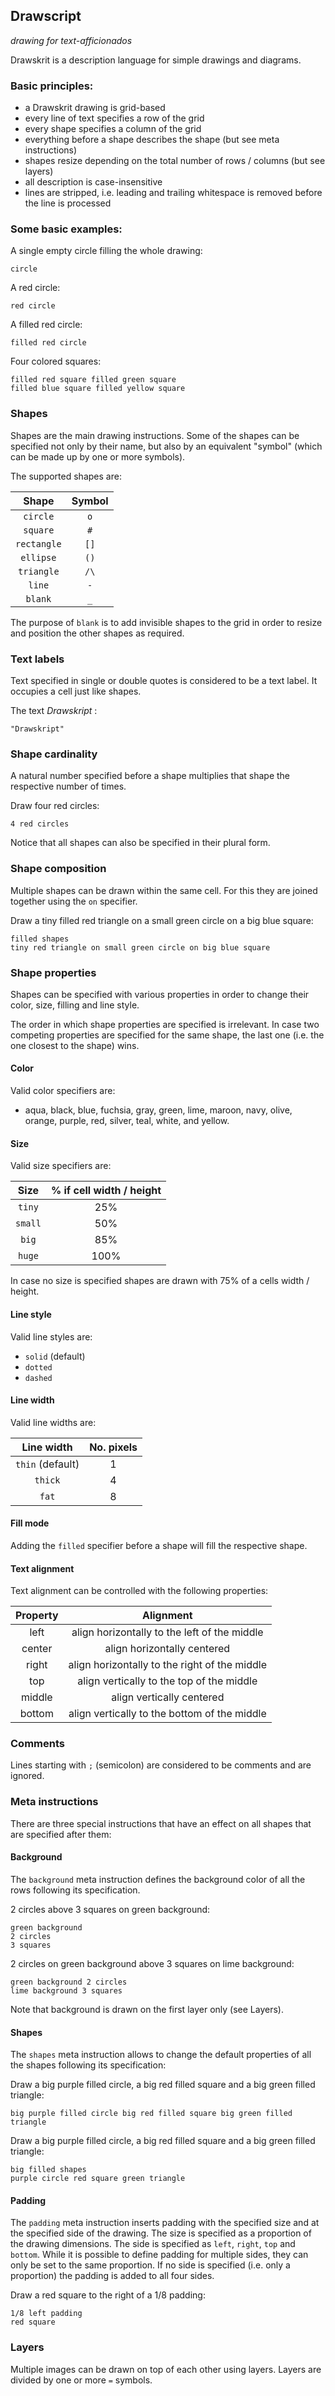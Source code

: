 ## Drawscript
_drawing for text-afficionados_

Drawskrit is a description language for simple drawings and diagrams.


### Basic principles:

* a Drawskrit drawing is grid-based
* every line of text specifies a row of the grid
* every shape specifies a column of the grid
* everything before a shape describes the shape (but see meta instructions)
* shapes resize depending on the total number of rows / columns (but see layers)
* all description is case-insensitive
* lines are stripped, i.e. leading and trailing whitespace is removed before the line is processed

### Some basic examples:

A single empty circle filling the whole drawing:

```
circle
```

A red circle:

```
red circle
```

A filled red circle:

```
filled red circle
```

Four colored squares:

```
filled red square filled green square
filled blue square filled yellow square
```


### Shapes

Shapes are the main drawing instructions. Some of the shapes can be specified not only by their name, but also by an equivalent "symbol" (which can be made up by one or more symbols).

The supported shapes are:

Shape       | Symbol
:----------:|:------:
`circle`    | `o`
`square`    | `#`
`rectangle` | `[]`
`ellipse`   | `()`
`triangle`  | `/\`
`line`      | `-`
`blank`     | `_`

The purpose of `blank` is to add invisible shapes to the grid in order to resize and position the other shapes as required.


### Text labels

Text specified in single or double quotes is considered to be a text label. It occupies a cell just like shapes.

The text _Drawskript_ :

```
"Drawskript"
```


### Shape cardinality

A natural number specified before a shape multiplies that shape the respective number of times.

Draw four red circles:

```
4 red circles
```

Notice that all shapes can also be specified in their plural form.


### Shape composition

Multiple shapes can be drawn within the same cell. For this they are joined together using the `on` specifier.

Draw a tiny filled red triangle on a small green circle on a big blue square:

```
filled shapes
tiny red triangle on small green circle on big blue square
```


### Shape properties

Shapes can be specified with various properties in order to change their color, size, filling and line style.

The order in which shape properties are specified is irrelevant. In case two competing properties are specified for the same shape, the last one (i.e. the one closest to the shape) wins.

#### Color

Valid color specifiers are:

* aqua, black, blue, fuchsia, gray, green, lime, maroon, navy, olive, orange, purple, red, silver, teal, white, and yellow.

#### Size

Valid size specifiers are:

Size | % if cell width / height
:---:|:------:
`tiny` | 25%
`small` | 50%
`big`   | 85%
`huge` | 100%

In case no size is specified shapes are drawn with 75% of a cells width / height.

#### Line style

Valid line styles are:

* `solid` (default)
* `dotted`
* `dashed`

#### Line width

Valid line widths are:

Line width | No. pixels
:---------:|:-------:
`thin` (default) | 1
`thick` | 4
`fat` | 8

#### Fill mode

Adding the `filled` specifier before a shape will fill the respective shape.

#### Text alignment

Text alignment can be controlled with the following properties:

Property | Alignment
:------: | :-------:
left     | align horizontally to the left of the middle
center   | align horizontally centered
right    | align horizontally to the right of the middle
top      | align vertically to the top of the middle
middle   | align vertically centered
bottom   | align vertically to the bottom of the middle


### Comments

Lines starting with `;` (semicolon) are considered to be comments and are ignored.


### Meta instructions

There are three special instructions that have an effect on all shapes that are specified after them:

#### Background

The `background` meta instruction defines the background color of all the rows following its specification.

2 circles above 3 squares on green background:

```
green background
2 circles
3 squares
```

2 circles on green background above 3 squares on lime background:

```
green background 2 circles
lime background 3 squares
```

Note that background is drawn on the first layer only (see Layers).

#### Shapes

The `shapes` meta instruction allows to change the default properties of all the shapes following its specification:

Draw a big purple filled circle, a big red filled square and a big green filled triangle:

```
big purple filled circle big red filled square big green filled triangle
```

Draw a big purple filled circle, a big red filled square and a big green filled triangle:

```
big filled shapes
purple circle red square green triangle
```

#### Padding

The `padding` meta instruction inserts padding with the specified size and at the specified side of the drawing. The size is specified as a proportion of the drawing dimensions. The side is specified as `left`, `right`, `top` and `bottom`. While it is possible to define padding for multiple sides, they can only be set to the same proportion. If no side is specified (i.e. only a proportion) the padding is added to all four sides.

Draw a red square to the right of a 1/8 padding:

```
1/8 left padding
red square
```


### Layers

Multiple images can be drawn on top of each other using layers. Layers are divided by one or more `=` symbols.

